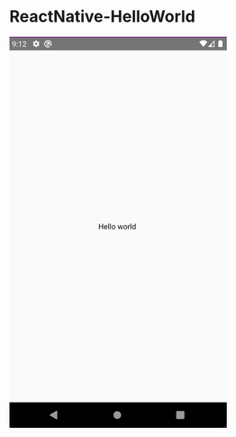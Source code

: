 # ReactNative-HelloWorld
![Hello World Image](https://github.com/swebreza/ReactNative-HelloWorld/blob/main/image/Screenshot.png)
